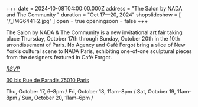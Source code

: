 +++
date = 2024-10-08T04:00:00.000Z
address = "The Salon by NADA and The Community "
duration = "Oct 17—20, 2024"
shopslideshow = [ "/_IMG6441-2.jpg" ]
open = true
openingsoon = false
+++

The Salon by NADA & The Community is a new invitational art fair taking place Thursday, October 17th through Sunday, October 20th in the 10th arrondissement of Paris. No Agency and Café Forgot bring a slice of New York’s cultural scene to NADA Paris, exhibiting one-of-one sculptural pieces from the designers featured in Café Forgot.

*[RSVP](https://thesalon.paris/en "RSVP")*

[30 bis Rue de Paradis
75010 Paris](https://www.google.com/maps/place/30+bis+Rue+de+Paradis,+75010+Paris,+France/data=!4m2!3m1!1s0x47e66e135eaa0ee9:0xe139cf0cb5ce7b10?sa=X\&ved=1t:242\&ictx=111)

Thu, October 17, 6–8pm /
Fri, October 18, 11am–8pm /
Sat, October 19, 11am–8pm /
Sun, October 20, 11am–6pm /
